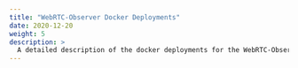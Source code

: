 ```yaml
---
title: "WebRTC-Observer Docker Deployments"
date: 2020-12-20
weight: 5
description: >
  A detailed description of the docker deployments for the WebRTC-Observer service.
---
```

